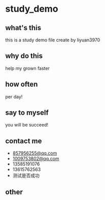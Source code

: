 # study_demo
## what's this
this is a study demo file create by liyuan3970
## why do this 
help my grown faster 
## how often
per day!
## say to myself 
you will be succeed!
## contact me
- 857956255@qq.com
- 1009753802@qq.com
- 13585191076
- 13615762563
- 测试是否成功
## other

